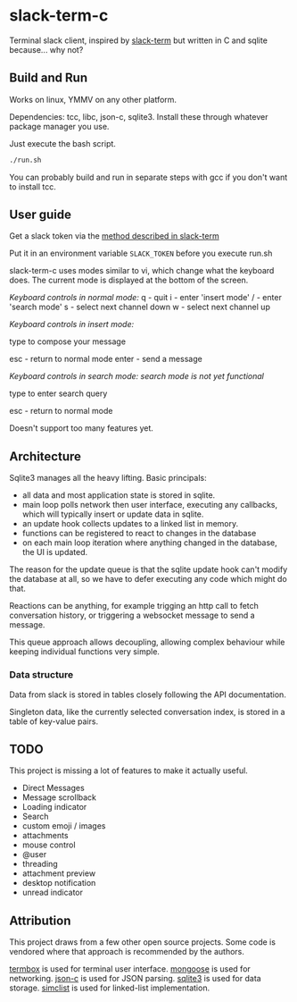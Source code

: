 slack-term-c
============

Terminal slack client, inspired by [slack-term](https://github.com/erroneousboat/slack-term)
but written in C and sqlite because... why not?

## Build and Run

Works on linux, YMMV on any other platform.

Dependencies: tcc, libc, json-c, sqlite3. Install these through whatever package manager you use.

Just execute the bash script.
```bash
./run.sh
```

You can probably build and run in separate steps with gcc if you don't want to install tcc.

## User guide

Get a slack token via the [method described in slack-term](https://github.com/erroneousboat/slack-term/wiki#running-slack-term-without-legacy-tokens)

Put it in an environment variable `SLACK_TOKEN` before you execute run.sh

slack-term-c uses modes similar to vi, which change what the keyboard does. The current mode is displayed
at the bottom of the screen.

*Keyboard controls in normal mode:*
q - quit
i - enter 'insert mode'
/ - enter 'search mode'
s - select next channel down
w - select next channel up

*Keyboard controls in insert mode:*

type to compose your message

esc   - return to normal mode
enter - send a message

*Keyboard controls in search mode:*
_search mode is not yet functional_

type to enter search query

esc - return to normal mode

Doesn't support too many features yet.

## Architecture

Sqlite3 manages all the heavy lifting. Basic principals:
- all data and most application state is stored in sqlite.
- main loop polls network then user interface, executing 
  any callbacks, which will typically insert or update data in sqlite.
- an update hook collects updates to a linked list in memory.
- functions can be registered to react to changes in the database
- on each main loop iteration where anything changed in the database, the UI is updated.

The reason for the update queue is that the sqlite update hook can't modify the 
database at all, so we have to defer executing any code which might do that.

Reactions can be anything, for example trigging an http call to fetch conversation
history, or triggering a websocket message to send a message.

This queue approach allows decoupling, allowing complex behaviour while keeping 
individual functions very simple.

### Data structure

Data from slack is stored in tables closely following the API documentation.

Singleton data, like the currently selected conversation index, is stored in a table of
key-value pairs.

## TODO 
This project is missing a lot of features to make it actually useful.
- Direct Messages
- Message scrollback
- Loading indicator
- Search
- custom emoji / images 
- attachments
- mouse control
- @user 
- threading 
- attachment preview
- desktop notification
- unread indicator

## Attribution
This project draws from a few other open source projects. Some code is vendored where
that approach is recommended by the authors.

[termbox](https://github.com/termbox/termbox) is used for terminal user interface.
[mongoose](https://github.com/cesanta/mongoose) is used for networking.
[json-c](https://github.com/json-c/json-c) is used for JSON parsing.
[sqlite3](https://www.sqlite.org/index.html) is used for data storage.
[simclist](https://github.com/mij/simclist) is used for linked-list implementation.
